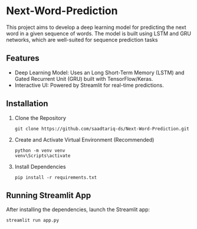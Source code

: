 # Next-Word-Prediction
 This project aims to develop a deep learning model for predicting the next word in a given sequence of words. The model is built using LSTM and GRU networks, which are well-suited for sequence prediction tasks

## Features
- Deep Learning Model: Uses an Long Short-Term Memory (LSTM) and Gated Recurrent Unit (GRU) built with TensorFlow/Keras.
- Interactive UI: Powered by Streamlit for real-time predictions.

## Installation
1. Clone the Repository
   ```
   git clone https://github.com/saadtariq-ds/Next-Word-Prediction.git
   ```
3. Create and Activate Virtual Environment (Recommended)
   ```
   python -m venv venv
   venv\Scripts\activate
   ```
5. Install Dependencies
   ```
   pip install -r requirements.txt
   ```

## Running Streamlit App
After installing the dependencies, launch the Streamlit app:
```
streamlit run app.py
```